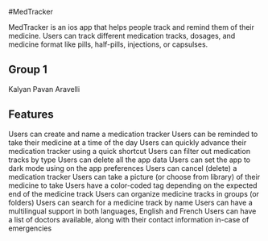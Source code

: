 #MedTracker

MedTracker is an ios app that helps people track and remind them of their medicine.
Users can track different medication tracks, dosages, and medicine format like pills, half-pills, injections, or capsulses.


## Group 1

Kalyan Pavan Aravelli


## Features

Users can create and name a medication tracker
Users can be reminded to take their medicine at a time of the day
Users can quickly advance their medication tracker using a quick shortcut
Users can filter out medication tracks by type
Users can delete all the app data
Users can set the app to dark mode using on the app preferences
Users can cancel (delete) a medication tracker
Users can take a picture (or choose from library) of their medicine to take
Users have a color-coded tag depending on the expected end of the medicine track Users can organize medicine tracks in groups (or folders)
Users can search for a medicine track by name
Users can have a multilingual support in both languages, English and French
Users can have a list of doctors available, along with their contact information in-case of emergencies
